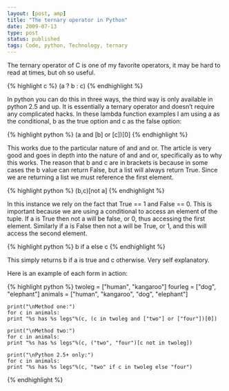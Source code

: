 ```yaml
---
layout: [post, amp]
title: "The ternary operator in Python"
date: 2009-07-13
type: post
status: published
tags: Code, python, Technology, ternary
---
```




The ternary operator of C is one of my favorite operators, it may be hard to read at times, but oh so useful.

{% highlight c %}
    (a ? b : c)
{% endhighlight %}

In python you can do this in three ways, the third way is only available in python 2.5 and up. It is essentially a ternary operator and doesn’t require any complicated hacks. In these lambda function examples I am using a as the conditional, b as the true option and c as the false option:


{% highlight python %}
    (a and [b] or [c])[0]
{% endhighlight %}

This works due to the particular nature of and and or. The article is very good and goes in depth into the nature of and and or, specifically as to why this works. The reason that b and c are in brackets is because in some cases the b value can return False, but a list will always return True. Since we are returning a list we must reference the first element.


{% highlight python %}
    (b,c)[not a]
{% endhighlight %}

In this instance we rely on the fact that True == 1 and False == 0. This is important because we are using a conditional to access an element of the tuple. If a is True then not a will be false, or 0, thus accessing the first element. Similarly if a is False then not a will be True, or 1, and this will access the second element.


{% highlight python %}
    b if a else c
{% endhighlight %}

This simply returns b if a is true and c otherwise. Very self explanatory.

Here is an example of each form in action:

{% highlight python %}
    twoleg = ["human", "kangaroo"]
    fourleg = ["dog", "elephant"]
    animals = ["human", "kangaroo", "dog", "elephant"]

    print("\nMethod one:")
    for c in animals:
    print "%s has %s legs"%(c, (c in twoleg and ["two"] or ["four"])[0])

    print("\nMethod two:")
    for c in animals:
    print "%s has %s legs"%(c, ("two", "four")[c not in twoleg])

    print("\nPython 2.5+ only:")
    for c in animals:
    print "%s has %s legs"%(c, "two" if c in twoleg else "four")
{% endhighlight %}

